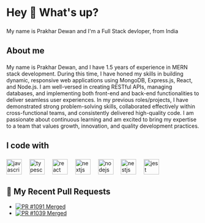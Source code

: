 <h1 align="left">Hey 👋 What's up?</h1>

###

<p align="left">My name is Prakhar Dewan and I'm a Full Stack devloper, from India</p>

###

<h2 align="left">About me</h2>

###

<p align="left">My name is Prakhar Dewan, and I have 1.5 years of experience in MERN stack development. During this time, I have honed my skills in building dynamic, responsive web applications using MongoDB, Express.js, React, and Node.js. I am well-versed in creating RESTful APIs, managing databases, and implementing both front-end and back-end functionalities to deliver seamless user experiences. In my previous roles/projects, I have demonstrated strong problem-solving skills, collaborated effectively within cross-functional teams, and consistently delivered high-quality code. I am passionate about continuous learning and am excited to bring my expertise to a team that values growth, innovation, and quality development practices.</p>

###

<h2 align="left">I code with</h2>

###

<div align="left">
  <img src="https://cdn.jsdelivr.net/gh/devicons/devicon/icons/javascript/javascript-original.svg" height="40" alt="javascript logo"  />
  <img width="12" />
  <img src="https://cdn.jsdelivr.net/gh/devicons/devicon/icons/typescript/typescript-original.svg" height="40" alt="typescript logo"  />
  <img width="12" />
  <img src="https://cdn.jsdelivr.net/gh/devicons/devicon/icons/react/react-original.svg" height="40" alt="react logo"  />
  <img width="12" />
  <img src="https://cdn.jsdelivr.net/gh/devicons/devicon/icons/nextjs/nextjs-original.svg" height="40" alt="nextjs logo"  />
  <img width="12" />
  <img src="https://cdn.jsdelivr.net/gh/devicons/devicon/icons/nodejs/nodejs-original.svg" height="40" alt="nodejs logo"  />
  <img width="12" />
  <img src="https://cdn.jsdelivr.net/gh/devicons/devicon/icons/nestjs/nestjs-original.svg" height="40" alt="nestjs logo"  />
  <img width="12" />
  <img src="https://cdn.jsdelivr.net/gh/devicons/devicon/icons/jest/jest-plain.svg" height="40" alt="jest logo"  />
</div>

###

## 📌 My Recent Pull Requests

- [![PR #1091 Merged](https://img.shields.io/badge/PR%20%231091-Merged-brightgreen?style=flat-square&logo=github)](https://github.com/liam-hq/liam/pull/1091)
- [![PR #1039 Merged](https://img.shields.io/badge/PR%20%231091-Merged-brightgreen?style=flat-square&logo=github)](https://github.com/liam-hq/liam/pull/1039)



<!--
**prakha/prakha** is a ✨ _special_ ✨ repository because its `README.md` (this file) appears on your GitHub profile.

Here are some ideas to get you started:

- 🔭 I’m currently working on ...
- 🌱 I’m currently learning ...
- 👯 I’m looking to collaborate on ...
- 🤔 I’m looking for help with ...
- 💬 Ask me about ...
- 📫 How to reach me: ...
- 😄 Pronouns: ...
- ⚡ Fun fact: ...
-->
